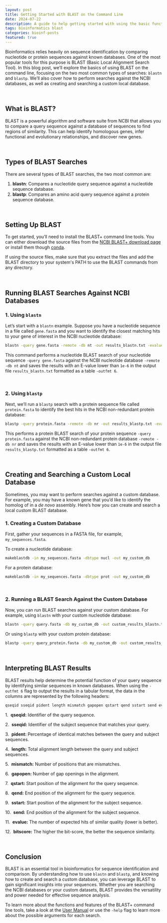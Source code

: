 ```yaml
---
layout: post
title: Getting Started with BLAST on the Command Line
date: 2024-07-22
description: A guide to help getting started with using the basic functions of BLAST on the command line.
tags: bioinformatics blast
categories: bioinf-posts
featured: true
---
```



Bioinformatics relies heavily on sequence identification by comparing nucleotide or protein sequences against known databases. One of the most popular tools for this purpose is BLAST (Basic Local Alignment Search Tool). In this blog post, we’ll explore the basics of using BLAST on the command line, focusing on the two most common types of searches: `blastn` and `blastp`. We’ll also cover how to perform searches against the NCBI databases, as well as creating and searching a custom local database.

<br>

## What is BLAST?

BLAST is a powerful algorithm and software suite from NCBI that allows you to compare a query sequence against a database of sequences to find regions of similarity. This can help identify homologous genes, infer functional and evolutionary relationships, and discover new genes.

<br>

## Types of BLAST Searches

There are several types of BLAST searches, the two most common are:

1. **blastn**: Compares a nucleotide query sequence against a nucleotide sequence database.
2. **blastp**: Compares an amino acid query sequence against a protein sequence database.

<br>

## Setting Up BLAST

To get started, you’ll need to install the BLAST+ command line tools. You can either download the source files from the [NCBI BLAST+ download page](https://ftp.ncbi.nlm.nih.gov/blast/executables/blast+/LATEST/) or install them though [conda](https://anaconda.org/bioconda/blast).

If using the source files, make sure that you extract the files and add the BLAST directory to your system's PATH to use the BLAST commands from any directory.

<br>

## Running BLAST Searches Against NCBI Databases

### 1. Using `blastn`

Let’s start with a `blastn` example. Suppose you have a nucleotide sequence in a file called `gene.fasta` and you want to identify the closest matching hits to your gene of interest in the NCBI nucleotide database:

```bash
blastn -query gene.fasta -remote -db nt -out results_blastn.txt -evalue 1e-6 -outfmt 6
```

This command performs a nucleotide BLAST search of your nucleotide sequence `-query gene.fasta` against the NCBI nucleotide database `-remote -db nt`  and saves the results with an E-value lower than `1e-6` in the output file `results_blastn.txt` formatted as a table `-outfmt 6`.

<br>

### 2. Using `blastp`

Next, we’ll run a `blastp` search with a protein sequence file called `protein.fasta` to identify the best hits in the NCBI non-redundant protein database:

```bash
blastp -query protein.fasta -remote -db nr -out results_blastp.txt -evalue 1e-6 -outfmt 6
```

This performs a protein BLAST search of your protein sequence `-query protein.fasta` against the NCBI non-redundant protein database `-remote -db nr`  and saves the results with an E-value lower than `1e-6` in the output file `results_blastp.txt` formatted as a table `-outfmt 6`.

<br>

## Creating and Searching a Custom Local Database

Sometimes, you may want to perform searches against a custom database. For example, you may have a known gene that you’d like to identify the homolog of in a *de novo* assembly. Here’s how you can create and search a local custom BLAST database.

### 1. Creating a Custom Database

First, gather your sequences in a FASTA file, for example, `my_sequences.fasta`.

To create a nucleotide database:

```bash
makeblastdb -in my_sequences.fasta -dbtype nucl -out my_custom_db
```

For a protein database:

```bash
makeblastdb -in my_sequences.fasta -dbtype prot -out my_custom_db
```

<br>

### 2. Running a BLAST Search Against the Custom Database

Now, you can run BLAST searches against your custom database. For example, using `blastn` with your custom nucleotide database:

```bash
blastn -query query.fasta -db my_custom_db -out custom_results_blastn.txt -evalue 1e-6 -outfmt 6
```

Or using `blastp` with your custom protein database:

```bash
blastp -query query_protein.fasta -db my_custom_db -out custom_results_blastp.txt -evalue 1e-6 -outfmt 6
```

<br>

## Interpreting BLAST Results

BLAST results help determine the potential function of your query sequence by identifying similar sequences in known databases. When using the `-outfmt 6` flag to output the results in a tabular format, the data in the columns are represented by the following headers:

```bash
qseqid sseqid pident length mismatch gapopen qstart qend sstart send evalue bitscore
```

1.  **qseqid:** Identifier of the query sequence.

2.  **sseqid:** Identifier of the subject sequence that matches your query.

3.  **pident:** Percentage of identical matches between the query and subject sequences.

4.  **length:** Total alignment length between the query and subject sequences.

5.  **mismatch:** Number of positions that are mismatches.

6.  **gapopen:** Number of gap openings in the alignment.

7.  **qstart:** Start position of the alignment for the query sequence.

8.  **qend:** End position of the alignment for the query sequence.

9.  **sstart:** Start position of the alignment for the subject sequence.

10.  **send:** End position of the alignment for the subject sequence.

11.  **evalue:** The number of expected hits of similar quality (lower is better).

12.  **bitscore:** The higher the bit-score, the better the sequence similarity.

<br>

## Conclusion

BLAST is an essential tool in bioinformatics for sequence identification and comparison. By understanding how to use `blastn` and `blastp`, and knowing how to create and search a custom database, you can leverage BLAST to gain significant insights into your sequences. Whether you are searching the NCBI databases or your custom datasets, BLAST provides the versatility and power needed for effective sequence analysis.

To learn more about the functions and features of the BLAST+ command line tools, take a look at the [User Manual](https://www.ncbi.nlm.nih.gov/books/NBK279690/) or use the `-help` flag to learn more about the possible arguments for each search.